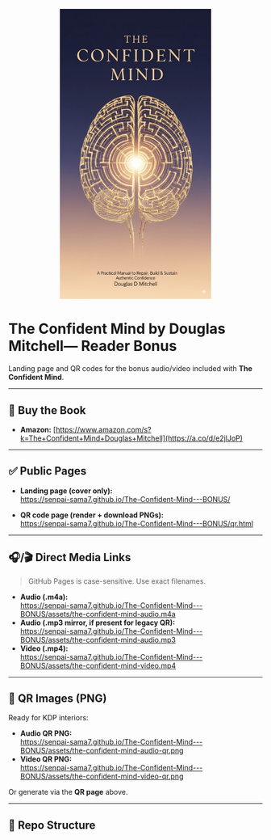<p align="center">
  <img src="assets/cover.jpg" alt="The Confident Mind" width="300"/>
</p>

# The Confident Mind by Douglas Mitchell— Reader Bonus

Landing page and QR codes for the bonus audio/video included with **The Confident Mind**.

---

## 📖 Buy the Book

- **Amazon:** [https://www.amazon.com/s?k=The+Confident+Mind+Douglas+Mitchell](https://a.co/d/e2jlJoP)

---

## ✅ Public Pages

- **Landing page (cover only):**  
  https://senpai-sama7.github.io/The-Confident-Mind---BONUS/

- **QR code page (render + download PNGs):**  
  https://senpai-sama7.github.io/The-Confident-Mind---BONUS/qr.html

---

## 🎧/🎬 Direct Media Links

> GitHub Pages is case-sensitive. Use exact filenames.

- **Audio (.m4a):**  
  https://senpai-sama7.github.io/The-Confident-Mind---BONUS/assets/the-confident-mind-audio.m4a
- **Audio (.mp3 mirror, if present for legacy QR):**  
  https://senpai-sama7.github.io/The-Confident-Mind---BONUS/assets/the-confident-mind-audio.mp3
- **Video (.mp4):**  
  https://senpai-sama7.github.io/The-Confident-Mind---BONUS/assets/the-confident-mind-video.mp4

---

## 🧾 QR Images (PNG)

Ready for KDP interiors:

- **Audio QR PNG:**  
  https://senpai-sama7.github.io/The-Confident-Mind---BONUS/assets/the-confident-mind-audio-qr.png
- **Video QR PNG:**  
  https://senpai-sama7.github.io/The-Confident-Mind---BONUS/assets/the-confident-mind-video-qr.png

Or generate via the **QR page** above.

---

## 🔧 Repo Structure

